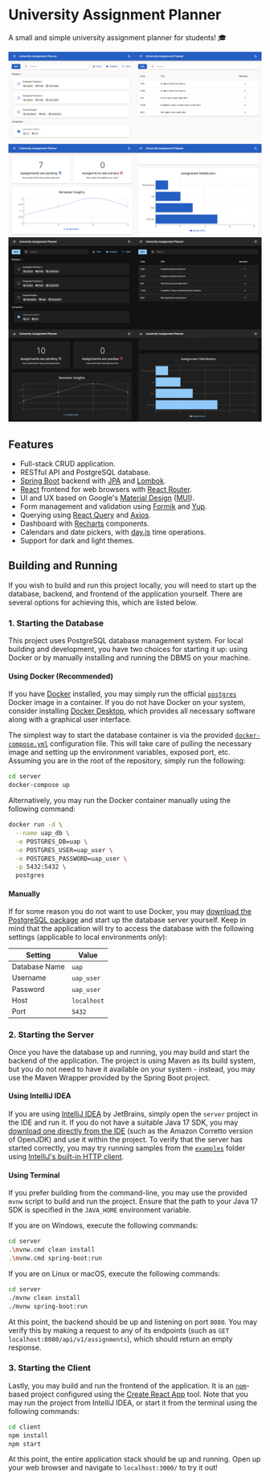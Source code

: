 # University Assignment Planner

A small and simple university assignment planner for students! 🎓

![Collection of screenshots from the application.](assets/Thumbnail_Light.png#gh-light-mode-only "Thumbnail")
![Collection of screenshots from the application.](assets/Thumbnail_Dark.png#gh-dark-mode-only "Thumbnail")

## Features

- Full-stack CRUD application.
- RESTful API and PostgreSQL database.
- [Spring Boot][spring-boot] backend with [JPA][jpa] and [Lombok][lombok].
- [React][react] frontend for web browsers with [React Router][react-router].
- UI and UX based on Google's [Material Design][material] ([MUI][mui]).
- Form management and validation using [Formik][formik] and [Yup][yup].
- Querying using [React Query][react-query] and [Axios][axios].
- Dashboard with [Recharts][recharts] components.
- Calendars and date pickers, with  [day.js][dayjs] time operations.
- Support for dark and light themes.

## Building and Running

If you wish to build and run this project locally, you will need to start up the database, backend, and frontend of the
application yourself. There are several options for achieving this, which are listed below.

### 1. Starting the Database

This project uses PostgreSQL database management system. For local building and development, you have two choices for
starting it up: using Docker or by manually installing and running the DBMS on your machine.

#### Using Docker (Recommended)

If you have [Docker][1] installed, you may simply run the official [`postgres`][2] Docker image in a container. If you
do not have Docker on your system, consider installing [Docker Desktop][3], which provides all necessary software along
with a graphical user interface.

The simplest way to start the database container is via the provided [`docker-compose.yml`](./server/docker-compose.yml)
configuration file. This will take care of pulling the necessary image and setting up the environment variables, exposed
port, etc. Assuming you are in the root of the repository, simply run the following:

```sh
cd server
docker-compose up
```

Alternatively, you may run the Docker container manually using the following command:

```sh
docker run -d \
  --name uap_db \
  -e POSTGRES_DB=uap \
  -e POSTGRES_USER=uap_user \
  -e POSTGRES_PASSWORD=uap_user \
  -p 5432:5432 \
  postgres
```

#### Manually

If for some reason you do not want to use Docker, you may [download the PostgreSQL package][4] and start up the database
server yourself. Keep in mind that the application will try to access the database with the following settings
(applicable to local environments _only_):

| Setting       | Value         |
| ------------- | ------------- |
| Database Name | `uap`         |
| Username      | `uap_user`    |
| Password      | `uap_user`    |
| Host          | `localhost`   |
| Port          | `5432`        |

### 2. Starting the Server

Once you have the database up and running, you may build and start the backend of the application. The project is using
Maven as its build system, but you do not need to have it available on your system - instead, you may use the Maven
Wrapper provided by the Spring Boot project.

#### Using IntelliJ IDEA

If you are using  [IntelliJ IDEA][5] by JetBrains, simply open the `server` project in the IDE and run it. If you do not
have a suitable Java 17 SDK, you may [download one directly from the IDE][6] (such as the Amazon Corretto version of
OpenJDK) and use it within the project. To verify that the server has started correctly, you may try running samples
from the [`examples`](./server/examples/) folder using [IntelliJ's built-in HTTP client][7].

#### Using Terminal

If you prefer building from the command-line, you may use the provided `mvnw` script to build and run the project.
Ensure that the path to your Java 17 SDK is specified in the `JAVA_HOME` environment variable.

If you are on Windows, execute the following commands:

```sh
cd server
.\mvnw.cmd clean install
.\mvnw.cmd spring-boot:run
```

If you are on Linux or macOS, execute the following commands:

```sh
cd server
./mvnw clean install
./mvnw spring-boot:run
```

At this point, the backend should be up and listening on port `8080`. You may verify this by making a request to any of
its endpoints (such as `GET localhost:8080/api/v1/assignments`), which should return an empty response.

### 3. Starting the Client

Lastly, you may build and run the frontend of the application. It is an [`npm`][8]-based project configured using the
[Create React App][9] tool. Note that you may run the project from IntelliJ IDEA, or start it from the terminal using
the following commands:

```sh
cd client
npm install
npm start
```

At this point, the entire application stack should be up and running. Open up your web browser and navigate to
`localhost:3000/` to try it out!

<!-- Backend references. -->
[jpa]: https://spring.io/projects/spring-data-jpa
[lombok]: https://projectlombok.org/
[spring-boot]: https://spring.io/projects/spring-boot

<!-- Frontend references. -->
[axios]: https://axios-http.com/docs/intro
[dayjs]: https://day.js.org/
[formik]: https://formik.org/
[material]: https://m3.material.io/
[mui]: https://mui.com/
[react-query]: https://tanstack.com/query/v3/
[react-router]: https://reactrouter.com/en/main
[react]: https://react.dev/
[recharts]: https://recharts.org/en-US/
[yup]: https://github.com/jquense/yup

<!-- Build references. -->
[1]: https://www.docker.com/
[2]: https://hub.docker.com/_/postgres
[3]: https://www.docker.com/products/docker-desktop/
[4]: https://www.postgresql.org/download/
[5]: https://www.jetbrains.com/idea/
[6]: https://www.jetbrains.com/help/idea/sdk.html#set-up-jdk
[7]: https://www.jetbrains.com/help/idea/http-client-in-product-code-editor.html
[8]: https://www.npmjs.com/
[9]: https://create-react-app.dev/
